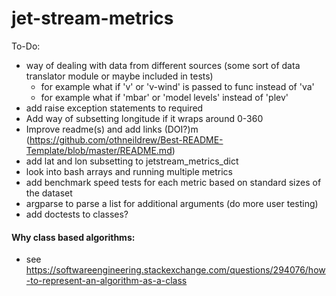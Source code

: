 # jet-stream-metrics

To-Do:
- way of dealing with data from different sources (some sort of data translator module or maybe included in tests)
    - for example what if 'v' or 'v-wind' is passed to func instead of 'va'
    - for example what if 'mbar' or 'model levels' instead of 'plev'
- add raise exception statements to required 
- Add way of subsetting longitude if it wraps around 0-360
- Improve readme(s) and add links (DOI?)m (https://github.com/othneildrew/Best-README-Template/blob/master/README.md)
- add lat and lon subsetting to jetstream_metrics_dict
- look into bash arrays and running multiple metrics
- add benchmark speed tests for each metric based on standard sizes of the dataset
- argparse to parse a list for additional arguments (do more user testing)
- add doctests to classes?


#### Why class based algorithms:
- see https://softwareengineering.stackexchange.com/questions/294076/how-to-represent-an-algorithm-as-a-class
